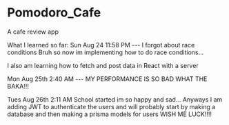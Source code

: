 # Pomodoro_Cafe

A cafe review app

What I learned so far:
Sun Aug 24 11:58 PM --- I forgot about race conditions Bruh so now im implementing how to do race conditions...

I also am learning how to fetch and post data in React with a server

Mon Aug 25th 2:40 AM --- MY PERFORMANCE IS SO BAD WHAT THE BAKA!!!

Tues Aug 26th 2:11 AM School started im so happy and sad...
Anyways I am adding JWT to authenticate the users and will probably start
by making a database and then making a prisma models for users
WISH ME LUCK!!!!
